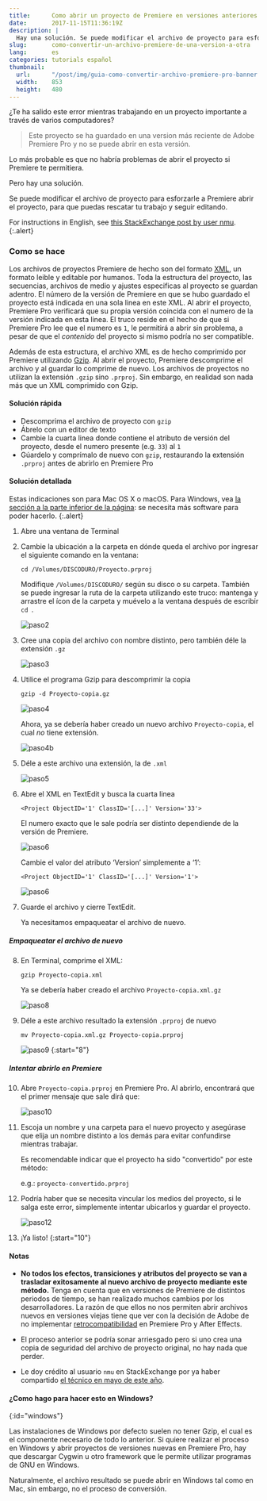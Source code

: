 ```yaml
---
title:      Como abrir un proyecto de Premiere en versiones anteriores sin problema
date:       2017-11-15T11:36:19Z
description: |
  Hay una solución. Se puede modificar el archivo de proyecto para esforzarle a Premiere abrir el proyecto, para que puedas rescatar tu trabajo y seguir editando.
slug:       como-convertir-un-archivo-premiere-de-una-version-a-otra
lang:       es
categories: tutorials español
thumbnail:  
  url:      "/post/img/guia-como-convertir-archivo-premiere-pro-banner.png"
  width:    853
  height:   480
---
```



¿Te ha salido este error mientras trabajando en un proyecto importante a través de varios computadores?

<blockquote class="blockquote text-muted">
Este proyecto se ha guardado en una version más reciente de Adobe Premiere Pro y no se puede abrir en esta versión.
</blockquote>

Lo más probable es que no habría problemas de abrir el proyecto si Premiere te permitiera.

Pero hay una solución.

Se puede modificar el archivo de proyecto para esforzarle a Premiere abrir el proyecto, para que puedas rescatar tu trabajo y seguir editando.

For instructions in English, see <a href="https://video.stackexchange.com/questions/3804/how-do-i-downgrade-an-adobe-premiere-pro-project-file-to-open-in-older-version#answer-21635" target="_blank">this StackExchange post by user nmu</a>.
{:.alert}

### Como se hace

Los archivos de proyectos Premiere de hecho son del formato [XML](https://es.wikipedia.org/wiki/XML), un formato leible y editable por humanos. Toda la estructura del proyecto, las secuencias, archivos de medio y ajustes especificas al proyecto se guardan adentro. El número de la versión de Premiere en que se hubo guardado el proyecto está indicada en una sola linea en este XML. Al abrir el proyecto, Premiere Pro verificará que su propia versión coincida con el numero de la versión indicada en esta linea. El truco reside en el hecho de que si Premiere Pro lee que el numero es `1`, le permitirá a abrir sin problema, a pesar de que el *contenido* del proyecto si mismo podría no ser compatible.

Además de esta estructura, el archivo XML es de hecho comprimido por Premiere utilizando [Gzip](https://es.wikipedia.org/wiki/Gzip). Al abrir el proyecto, Premiere descomprime el archivo y al guardar lo comprime de nuevo. Los archivos de proyectos no utilizan la extensión `.gzip` sino `.prproj`. Sin embargo, en realidad son nada más que un XML comprimido con Gzip.

#### Solución rápida

* Descomprima el archivo de proyecto con `gzip`
* Ábrelo con un editor de texto
* Cambie la cuarta linea donde contiene el atributo de versión del proyecto, desde el numero presente (e.g. `33`) al `1`
* Gúardelo y comprímalo de nuevo con `gzip`, restaurando la extensión `.prproj` antes de abrirlo en Premiere Pro

#### Solución detallada

Estas indicaciones son para Mac OS X o macOS. Para Windows, vea [la sección a la parte inferior de la página](#windows): se necesita más software para poder hacerlo.
{:.alert}

1. Abre una ventana de Terminal

2. Cambie la ubicación a la carpeta en dónde queda el archivo por ingresar el siguiente comando en la ventana:

    `cd /Volumes/DISCODURO/Proyecto.prproj`
    
    Modifique `/Volumes/DISCODURO/` según su disco o su carpeta. También se puede ingresar la ruta de la carpeta utilizando este truco: mantenga y arrastre el ícon de la carpeta y muévelo a la ventana después de escribir `cd `.
    
    ![paso2](/post/img/guia-como-convertir-archivo-premiere-pro-sebreategui-10.png)

3. Cree una copia del archivo con nombre distinto, pero también déle la extensión `.gz`

    ![paso3](/post/img/guia-como-convertir-archivo-premiere-pro-sebreategui-1.png)

4. Utilice el programa Gzip para descomprimir la copia

    `gzip -d Proyecto-copia.gz`
    
    ![paso4](/post/img/guia-como-convertir-archivo-premiere-pro-sebreategui-2.png)

    Ahora, ya se debería haber creado un nuevo archivo `Proyecto-copia`, el cual *no* tiene extensión.
    
    ![paso4b](/post/img/guia-como-convertir-archivo-premiere-pro-sebreategui-11.png)

5. Déle a este archivo una extensión, la de `.xml`
    
    ![paso5](/post/img/guia-como-convertir-archivo-premiere-pro-sebreategui-3.png)

6. Abre el XML en TextEdit y busca la cuarta linea

    `<Project ObjectID='1' ClassID='[...]' Version='33'>`
      
    El numero exacto que le sale podría ser distinto dependiende de la versión de Premiere.
      
    ![paso6](/post/img/guia-como-convertir-archivo-premiere-pro-sebreategui-4.png)

      Cambie el valor del atributo ‘Version’ simplemente a ‘1’:

    `<Project ObjectID='1' ClassID='[...]' Version='1'>`
      
    ![paso6](/post/img/guia-como-convertir-archivo-premiere-pro-sebreategui-5.png)

7. Guarde el archivo y cierre TextEdit.

    Ya necesitamos empaqueatar el archivo de nuevo.
    
##### Empaqueatar el archivo de nuevo

8. En Terminal, comprime el XML:

    `gzip Proyecto-copia.xml`

    Ya se debería haber creado el archivo `Proyecto-copia.xml.gz`
    
    ![paso8](/post/img/guia-como-convertir-archivo-premiere-pro-sebreategui-12.png)

9. Déle a este archivo resultado la extensión `.prproj` de nuevo

    `mv Proyecto-copia.xml.gz Proyecto-copia.prproj`
    
    ![paso9](/post/img/guia-como-convertir-archivo-premiere-pro-sebreategui-7.png)
{:start="8"}
    
##### Intentar abrirlo en Premiere

10. Abre `Proyecto-copia.prproj` en Premiere Pro. Al abrirlo, encontrará que el primer mensaje que sale dirá que:

    ![paso10](/post/img/guia-como-convertir-archivo-premiere-pro-sebreategui-8.png)

11. Escoja un nombre y una carpeta para el nuevo proyecto y asegúrase que elija un nombre distinto a los demás para evitar confundirse mientras trabajar.

    Es recomendable indicar que el proyecto ha sido "convertido" por este método:
    
    e.g.: `proyecto-convertido.prproj`

12. Podría haber que se necesita vincular los medios del proyecto, si le salga este error, simplemente intentar ubicarlos y guardar el proyecto.

    ![paso12](/post/img/guia-como-convertir-archivo-premiere-pro-sebreategui-9.png)
    
13. ¡Ya listo!
{:start="10"}

#### Notas

* **No todos los efectos, transiciones y atributos del proyecto se van a trasladar exitosamente al nuevo archivo de proyecto mediante este método.** Tenga en cuenta que en versiones de Premiere de distintos periodos de tiempo, se han realizado muchos cambios por los desarrolladores. La razón de que ellos no nos permiten abrir archivos nuevos en versiones viejas tiene que ver con la decisión de Adobe de no implementar [retrocompatibilidad](https://es.wikipedia.org/wiki/Retrocompatibilidad) en Premiere Pro y After Effects.

* El proceso anterior se podría sonar arriesgado pero si uno crea una copia de seguridad del archivo de proyecto original, no hay nada que perder.

* Le doy crédito al usuario `nmu` en StackExchange por ya haber compartido [el técnico en mayo de este año](https://video.stackexchange.com/questions/3804/how-do-i-downgrade-an-adobe-premiere-pro-project-file-to-open-in-older-version).

#### ¿Como hago para hacer esto en Windows?
{:id="windows"}

Las instalaciones de Windows por defecto suelen no tener Gzip, el cual es el componente necesario de todo lo anterior. Si quiere realizar el proceso en Windows y abrir proyectos de versiones nuevas en Premiere Pro, hay que descargar Cygwin u otro framework que le permite utilizar programas de GNU en Windows. 

Naturalmente, el archivo resultado se puede abrir en Windows tal como en Mac, sin embargo, no el proceso de conversión.